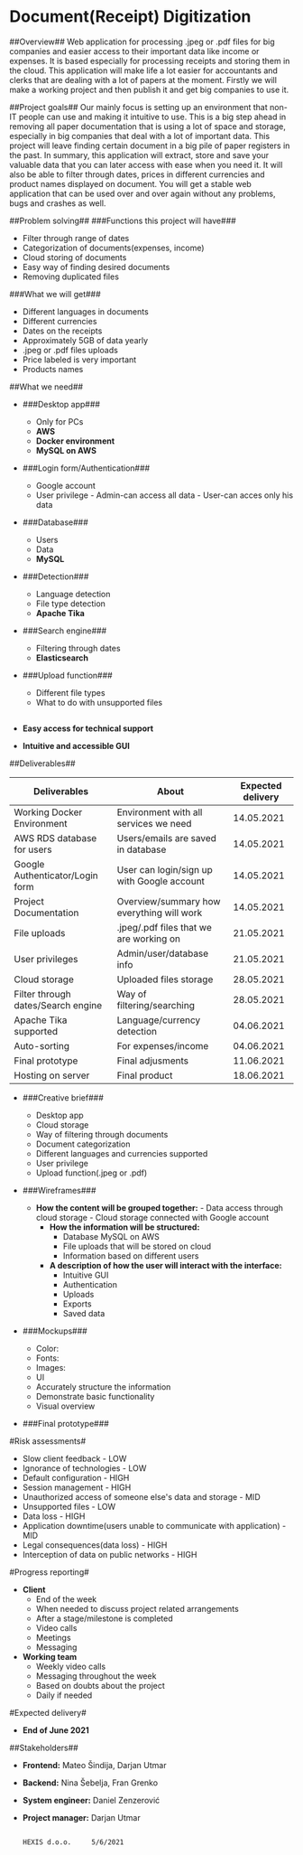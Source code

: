 # Document(Receipt) Digitization #
##Overview##
Web application for processing .jpeg or .pdf files for big companies and easier access to their important data like income or expenses. It is based especially for processing receipts and storing them in the cloud. This application will make life a lot easier for accountants and clerks that are dealing with a lot of papers at the moment. Firstly we will make a working project and then publish it and get big companies to use it.


##Project goals##
Our mainly focus is setting up an environment that non-IT people can use and making it intuitive to use. This is a big step ahead in removing all paper documentation that is using a lot of space and storage, especially in big companies that deal with a lot of important data. This project will leave finding certain document in a big pile of paper registers in the past. In summary, this application will extract, store and save your valuable data that you can later access with ease when you need it. It will also be able to filter through dates, prices in different currencies and product names displayed on document. You will get a stable web application that can be used over and over again without any problems, bugs and crashes as well.


##Problem solving##
###Functions this project will have###
- Filter through range of dates
- Categorization of documents(expenses, income)
- Cloud storing of documents
- Easy way of finding desired documents
- Removing duplicated files


###What we will get###
- Different languages in documents
- Different currencies
- Dates on the receipts
- Approximately 5GB of data yearly
- .jpeg or .pdf files uploads
- Price labeled is very important
- Products names


##What we need##
- ###Desktop app###
    - Only for PCs
    - **AWS**
    - **Docker environment**
    - **MySQL on AWS**
- ###Login form/Authentication###
    - Google account
    - User privilege
            - Admin-can access all data
            - User-can acces only his data
- ###Database###
    - Users
    - Data
    - **MySQL**


- ###Detection###
    - Language detection
    - File type detection
    - **Apache Tika**  


- ###Search engine###
    - Filtering through dates
    - **Elasticsearch**


- ###Upload function###
    - Different file types
    - What to do with unsupported files
    ##
- **Easy access for technical support**
- **Intuitive and accessible GUI**


##Deliverables##

| **Deliverables** | **About** | **Expected delivery** |
| ---------------- | --------- | --------------------- |
| Working Docker Environment|Environment with all services we need|14.05.2021|
| AWS RDS database for users |Users/emails are saved in database|14.05.2021|
| Google Authenticator/Login form |User can login/sign up with Google account|14.05.2021|
| Project Documentation |Overview/summary how everything will work|14.05.2021|
| File uploads |.jpeg/.pdf files that we are working on|21.05.2021|
| User privileges |Admin/user/database info|21.05.2021|
| Cloud storage |Uploaded files storage|28.05.2021|
| Filter through dates/Search engine |Way of filtering/searching|28.05.2021|
| Apache Tika supported |Language/currency detection|04.06.2021|
| Auto-sorting |For expenses/income|04.06.2021|
| Final prototype |Final adjusments|11.06.2021|
| Hosting on server |Final product|18.06.2021|

- ###Creative brief###
    - Desktop app
    - Cloud storage
    - Way of filtering through documents
    - Document categorization
    - Different languages and currencies supported
    - User privilege
    - Upload function(.jpeg or .pdf)


- ###Wireframes###
    - **How the content will be grouped together:**
            - Data access through cloud storage
            - Cloud storage connected with Google account
        - **How the information will be structured:**
            - Database MySQL on AWS
            - File uploads that will be stored on cloud
            - Information based on different users
        - **A description of how the user will interact with the interface:**
            - Intuitive GUI
            - Authentication
            - Uploads
            - Exports
            - Saved data


- ###Mockups###
    - Color:
    - Fonts:
    - Images:
    - UI
    - Accurately structure the information
    - Demonstrate basic functionality
    - Visual overview


- ###Final prototype###



#Risk assessments#

- Slow client feedback - LOW
- Ignorance of technologies - LOW
- Default configuration - HIGH
- Session management - HIGH
- Unauthorized access of someone else's data and storage - MID
- Unsupported files - LOW
- Data loss - HIGH
- Application downtime(users unable to communicate with application) - MID
- Legal consequences(data loss) - HIGH
- Interception of data on public networks - HIGH


#Progress reporting#
- **Client**
    - End of the week
    - When needed to discuss project related arrangements
    - After a stage/milestone is completed
    - Video calls
    - Meetings
    - Messaging
- **Working team**
    - Weekly video calls
    - Messaging throughout the week
    - Based on doubts about the project
    - Daily if needed


#Expected delivery#
- **End of June 2021**


##Stakeholders##
- **Frontend:** Mateo Šindija, Darjan Utmar
- **Backend:** Nina Šebelja, Fran Grenko
- **System engineer:** Daniel Zenzerović
- **Project manager:** Darjan Utmar




                                                                                                                                                                                            HEXIS d.o.o.     5/6/2021




